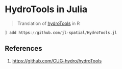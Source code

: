 # HydroTools in Julia

> Translation of [hydroTools](https://github.com/CUG-hydro/hydroTools) in R

```julia
] add https://github.com/jl-spatial/HydroTools.jl
```

## References

1. <https://github.com/CUG-hydro/hydroTools>
